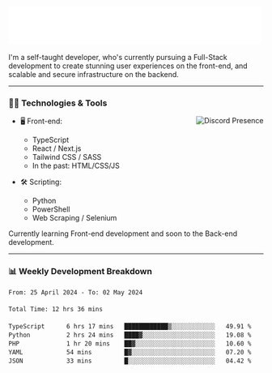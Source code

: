 <img src="assets/wave.svg" alt=":wave:" />

I'm a self-taught developer, who's currently pursuing a Full-Stack development to create stunning user experiences on the front-end, and scalable and secure infrastructure on the backend.

---

### 🧑‍💻 Technologies & Tools

<a href="https://discord.com/users/414304208649453568" target="_blank" rel="nofollow">
   <img src="https://lanyard-profile-readme.vercel.app/api/414304208649453568?idleMessage=Probably%20doing%20something%20else..." alt="Discord Presence" align="right">
</a>

- 🖥️ Front-end:

  - TypeScript
  - React / Next.js
  - Tailwind CSS / SASS
  - In the past: HTML/CSS/JS

- 🛠 Scripting:

  - Python
  - PowerShell
  - Web Scraping / Selenium

Currently learning Front-end development and soon to the Back-end development.

---

### 📊 Weekly Development Breakdown

<!-- ![ccrsxx's GitHub Stats](https://github-readme-stats.vercel.app/api?username=ccrsxx&count_private=true&theme=tokyonight) -->
<!-- ![ccrsxx's Top Langs](https://github-readme-stats.vercel.app/api/top-langs/?username=ccrsxx&hide=lua,java,html&theme=tokyonight) -->

<!--START_SECTION:waka-->

```txt
From: 25 April 2024 - To: 02 May 2024

Total Time: 12 hrs 36 mins

TypeScript      6 hrs 17 mins   ████████████▒░░░░░░░░░░░░   49.91 %
Python          2 hrs 24 mins   ████▓░░░░░░░░░░░░░░░░░░░░   19.08 %
PHP             1 hr 20 mins    ██▓░░░░░░░░░░░░░░░░░░░░░░   10.60 %
YAML            54 mins         █▓░░░░░░░░░░░░░░░░░░░░░░░   07.20 %
JSON            33 mins         █░░░░░░░░░░░░░░░░░░░░░░░░   04.42 %
```

<!--END_SECTION:waka-->
